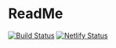 # ReadMe

[![Build Status](https://travis-ci.org/chrisotto6/gatsby-starter.svg?branch=master)](https://travis-ci.org/chrisotto6/gatsby-starter) [![Netlify Status](https://api.netlify.com/api/v1/badges/2e067759-e5e5-4337-9e22-371754eb3d3e/deploy-status)](https://app.netlify.com/sites/gatsby-otto/deploys) 
